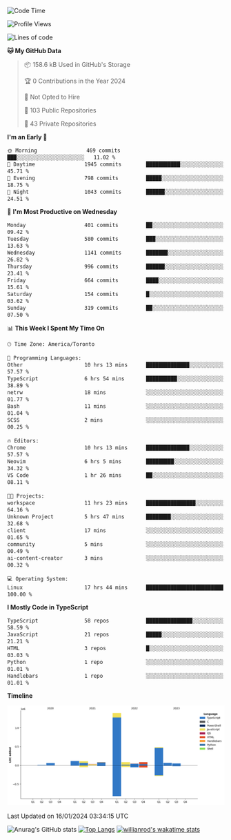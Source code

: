 <!--START_SECTION:waka-->
![Code Time](http://img.shields.io/badge/Code%20Time-1%2C062%20hrs%2045%20mins-blue)

![Profile Views](http://img.shields.io/badge/Profile%20Views-6-blue)

![Lines of code](https://img.shields.io/badge/From%20Hello%20World%20I%27ve%20Written-2.6%20million%20lines%20of%20code-blue)

**🐱 My GitHub Data** 

> 📦 158.6 kB Used in GitHub's Storage 
 > 
> 🏆 0 Contributions in the Year 2024
 > 
> 🚫 Not Opted to Hire
 > 
> 📜 103 Public Repositories 
 > 
> 🔑 43 Private Repositories 
 > 
**I'm an Early 🐤** 

```text
🌞 Morning                469 commits         ███░░░░░░░░░░░░░░░░░░░░░░   11.02 % 
🌆 Daytime                1945 commits        ███████████░░░░░░░░░░░░░░   45.71 % 
🌃 Evening                798 commits         █████░░░░░░░░░░░░░░░░░░░░   18.75 % 
🌙 Night                  1043 commits        ██████░░░░░░░░░░░░░░░░░░░   24.51 % 
```
📅 **I'm Most Productive on Wednesday** 

```text
Monday                   401 commits         ██░░░░░░░░░░░░░░░░░░░░░░░   09.42 % 
Tuesday                  580 commits         ███░░░░░░░░░░░░░░░░░░░░░░   13.63 % 
Wednesday                1141 commits        ███████░░░░░░░░░░░░░░░░░░   26.82 % 
Thursday                 996 commits         ██████░░░░░░░░░░░░░░░░░░░   23.41 % 
Friday                   664 commits         ████░░░░░░░░░░░░░░░░░░░░░   15.61 % 
Saturday                 154 commits         █░░░░░░░░░░░░░░░░░░░░░░░░   03.62 % 
Sunday                   319 commits         ██░░░░░░░░░░░░░░░░░░░░░░░   07.50 % 
```


📊 **This Week I Spent My Time On** 

```text
🕑︎ Time Zone: America/Toronto

💬 Programming Languages: 
Other                    10 hrs 13 mins      ██████████████░░░░░░░░░░░   57.57 % 
TypeScript               6 hrs 54 mins       ██████████░░░░░░░░░░░░░░░   38.89 % 
netrw                    18 mins             ░░░░░░░░░░░░░░░░░░░░░░░░░   01.77 % 
Bash                     11 mins             ░░░░░░░░░░░░░░░░░░░░░░░░░   01.04 % 
SCSS                     2 mins              ░░░░░░░░░░░░░░░░░░░░░░░░░   00.25 % 

🔥 Editors: 
Chrome                   10 hrs 13 mins      ██████████████░░░░░░░░░░░   57.57 % 
Neovim                   6 hrs 5 mins        █████████░░░░░░░░░░░░░░░░   34.32 % 
VS Code                  1 hr 26 mins        ██░░░░░░░░░░░░░░░░░░░░░░░   08.11 % 

🐱‍💻 Projects: 
workspace                11 hrs 23 mins      ████████████████░░░░░░░░░   64.16 % 
Unknown Project          5 hrs 47 mins       ████████░░░░░░░░░░░░░░░░░   32.68 % 
client                   17 mins             ░░░░░░░░░░░░░░░░░░░░░░░░░   01.65 % 
community                5 mins              ░░░░░░░░░░░░░░░░░░░░░░░░░   00.49 % 
ai-content-creator       3 mins              ░░░░░░░░░░░░░░░░░░░░░░░░░   00.32 % 

💻 Operating System: 
Linux                    17 hrs 44 mins      █████████████████████████   100.00 % 
```

**I Mostly Code in TypeScript** 

```text
TypeScript               58 repos            ███████████████░░░░░░░░░░   58.59 % 
JavaScript               21 repos            █████░░░░░░░░░░░░░░░░░░░░   21.21 % 
HTML                     3 repos             █░░░░░░░░░░░░░░░░░░░░░░░░   03.03 % 
Python                   1 repo              ░░░░░░░░░░░░░░░░░░░░░░░░░   01.01 % 
Handlebars               1 repo              ░░░░░░░░░░░░░░░░░░░░░░░░░   01.01 % 
```



**Timeline**

![Lines of Code chart](https://raw.githubusercontent.com/wise-introvert/wise-introvert/master/assets/bar_graph.png)


 Last Updated on 16/01/2024 03:34:15 UTC
<!--END_SECTION:waka-->

![Anurag's GitHub stats](https://github-readme-stats.vercel.app/api?username=wise-introvert&count_private=true&show_icons=true)
[![Top Langs](https://github-readme-stats.vercel.app/api/top-langs/?username=wise-introvert&langs_count=10)](https://github.com/anuraghazra/github-readme-stats)
[![willianrod's wakatime stats](https://github-readme-stats.vercel.app/api/wakatime?username=wiseintrovert)](https://github.com/anuraghazra/github-readme-stats)
